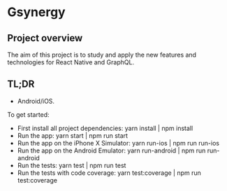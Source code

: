 # Gsynergy

## Project overview
The aim of this project is to study and apply the new features and technologies for React Native and GraphQL.


## TL;DR
- Android/iOS.

To get started:
 - First install all project dependencies: yarn install | npm install
 - Run the app: yarn start | npm run start
 - Run the app on the iPhone X Simulator: yarn run-ios | npm run run-ios
 - Run the app on the Android Emulator: yarn run-android | npm run run-android
 - Run the tests: yarn test | npm run test
 - Run the tests with code coverage: yarn test:coverage | npm run test:coverage

